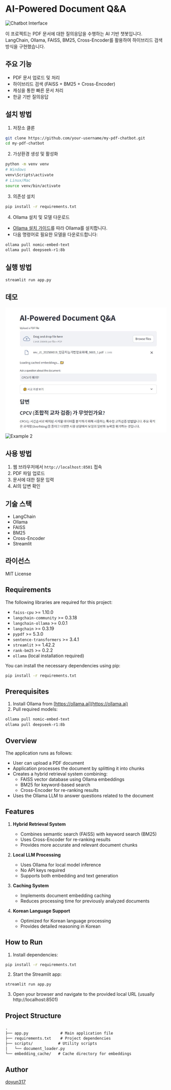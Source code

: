 # AI-Powered Document Q&A

![Chatbot Interface](img/chatbot.png)

이 프로젝트는 PDF 문서에 대한 질의응답을 수행하는 AI 기반 챗봇입니다. LangChain, Ollama, FAISS, BM25, Cross-Encoder를 활용하여 하이브리드 검색 방식을 구현했습니다.

## 주요 기능

- PDF 문서 업로드 및 처리
- 하이브리드 검색 (FAISS + BM25 + Cross-Encoder)
- 캐싱을 통한 빠른 문서 처리
- 한글 기반 질의응답

## 설치 방법

1. 저장소 클론
```bash
git clone https://github.com/your-username/my-pdf-chatbot.git
cd my-pdf-chatbot
```

2. 가상환경 생성 및 활성화
```bash
python -m venv venv
# Windows
venv\Scripts\activate
# Linux/Mac
source venv/bin/activate
```

3. 의존성 설치
```bash
pip install -r requirements.txt
```

4. Ollama 설치 및 모델 다운로드
- [Ollama 설치 가이드](https://ollama.ai/download)를 따라 Ollama를 설치합니다.
- 다음 명령어로 필요한 모델을 다운로드합니다:
```bash
ollama pull nomic-embed-text
ollama pull deepseek-r1:8b
```

## 실행 방법

```bash
streamlit run app.py
```

## 데모

![Example 1](img/example-1.JPG)
![Example 2](img/example-2.gif)

## 사용 방법

1. 웹 브라우저에서 `http://localhost:8501` 접속
2. PDF 파일 업로드
3. 문서에 대한 질문 입력
4. AI의 답변 확인

## 기술 스택

- LangChain
- Ollama
- FAISS
- BM25
- Cross-Encoder
- Streamlit

## 라이선스

MIT License

## Requirements

The following libraries are required for this project:

* `faiss-cpu` >= 1.10.0
* `langchain-community` >= 0.3.18
* `langchain-ollama` >= 0.0.1
* `langchain` >= 0.3.19
* `pypdf` >= 5.3.0
* `sentence-transformers` >= 3.4.1
* `streamlit` >= 1.42.2
* `rank-bm25` >= 0.2.2
* `ollama` (local installation required)

You can install the necessary dependencies using pip:

```bash
pip install -r requirements.txt
```

## Prerequisites

1. Install Ollama from [https://ollama.ai](https://ollama.ai)
2. Pull required models:
```bash
ollama pull nomic-embed-text
ollama pull deepseek-r1:8b
```

## Overview

The application runs as follows:

* User can upload a PDF document
* Application processes the document by splitting it into chunks
* Creates a hybrid retrieval system combining:
  - FAISS vector database using Ollama embeddings
  - BM25 for keyword-based search
  - Cross-Encoder for re-ranking results
* Uses the Ollama LLM to answer questions related to the document

## Features

1. **Hybrid Retrieval System**
   - Combines semantic search (FAISS) with keyword search (BM25)
   - Uses Cross-Encoder for re-ranking results
   - Provides more accurate and relevant document chunks

2. **Local LLM Processing**
   - Uses Ollama for local model inference
   - No API keys required
   - Supports both embedding and text generation

3. **Caching System**
   - Implements document embedding caching
   - Reduces processing time for previously analyzed documents

4. **Korean Language Support**
   - Optimized for Korean language processing
   - Provides detailed reasoning in Korean

## How to Run

1. Install dependencies:
```bash
pip install -r requirements.txt
```

2. Start the Streamlit app:
```bash
streamlit run app.py
```

3. Open your browser and navigate to the provided local URL (usually http://localhost:8501)

## Project Structure

```
.
├── app.py              # Main application file
├── requirements.txt    # Project dependencies
├── scripts/           # Utility scripts
│   └── document_loader.py
└── embedding_cache/   # Cache directory for embeddings
```

## Author
[doyun317](https://github.com/doyun317)

